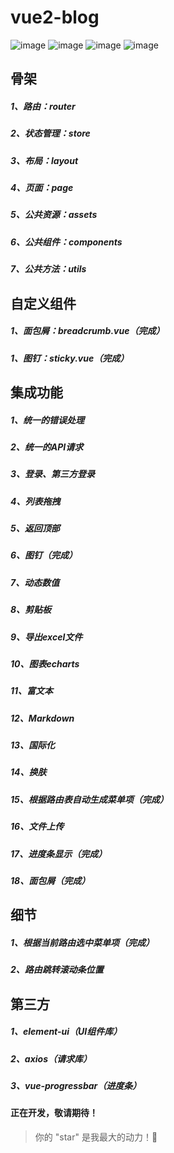 # vue2-blog

![image](https://img.shields.io/badge/vue-2.5.2-blue.svg)
![image](https://img.shields.io/badge/vue--router-3.0.1-blue.svg)
![image](https://img.shields.io/badge/vuex-3.0.1-blue.svg)
![image](https://img.shields.io/badge/element--ui-2.0.5-blue.svg)

## 骨架
##### 1、路由：router
##### 2、状态管理：store
##### 3、布局：layout
##### 4、页面：page
##### 5、公共资源：assets
##### 6、公共组件：components
##### 7、公共方法：utils

## 自定义组件
##### 1、面包屑：breadcrumb.vue（完成）
##### 1、图钉：sticky.vue（完成）

## 集成功能
##### 1、统一的错误处理
##### 2、统一的API请求
##### 3、登录、第三方登录
##### 4、列表拖拽
##### 5、返回顶部
##### 6、图钉（完成）
##### 7、动态数值
##### 8、剪贴板
##### 9、导出excel文件
##### 10、图表echarts
##### 11、富文本
##### 12、Markdown
##### 13、国际化
##### 14、换肤
##### 15、根据路由表自动生成菜单项（完成）
##### 16、文件上传
##### 17、进度条显示（完成）
##### 18、面包屑（完成）

## 细节
##### 1、根据当前路由选中菜单项（完成）
##### 2、路由跳转滚动条位置

## 第三方
##### 1、element-ui（UI组件库）
##### 2、axios（请求库）
##### 3、vue-progressbar（进度条）


#### 正在开发，敬请期待！
> 你的 "star" 是我最大的动力！🌹